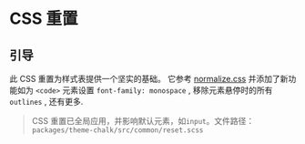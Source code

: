 # CSS 重置

## 引导

此 CSS 重置为样式表提供一个坚实的基础。 它参考 [normalize.css](https://github.com/necolas/normalize.css) 并添加了新功能如为 `<code>` 元素设置 `font-family: monospace` , 移除元素悬停时的所有 `outlines` , 还有更多.

> CSS 重置已全局应用，并影响默认元素，如`input`。文件路径：`packages/theme-chalk/src/common/reset.scss`
